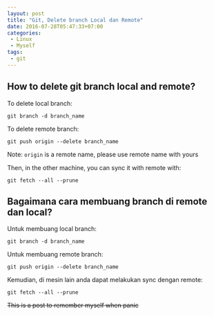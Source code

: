 ```yaml
---
layout: post
title: "Git, Delete branch Local dan Remote"
date: 2016-07-28T05:47:33+07:00
categories:
 - Linux
 - Myself
tags:
 - git
---
```


## How to delete git branch local and remote?

To delete local branch:

```
git branch -d branch_name
```

To delete remote branch:

```
git push origin --delete branch_name
```

Note: `origin` is a remote name, please use remote name with yours

Then, in the other machine, you can sync it with remote with:

```
git fetch --all --prune
```

## Bagaimana cara membuang branch di remote dan local?

Untuk membuang local branch:

```
git branch -d branch_name
```

Untuk membuang remote branch:

```
git push origin --delete branch_name
```

Kemudian, di mesin lain anda dapat melakukan sync dengan remote:

```
git fetch --all --prune
```

~~This is a post to remember myself when panic~~
